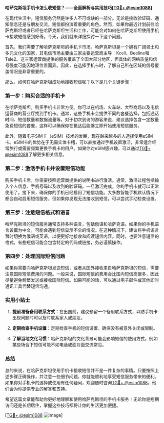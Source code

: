 **哈萨克斯坦手机卡怎么收短信？——全面解析与实用技巧[[TG💪+ @esim1088](https://t.me/s/esim1088)]**

在现代生活中，短信服务仍然是许多人不可或缺的一部分。无论是接收验证码、通知信息还是与朋友交流，短信都扮演着重要的角色。然而，如果你最近计划前往哈萨克斯坦或者已经在哈萨克斯坦生活和工作，可能会对如何在哈萨克斯坦使用手机卡接收短信感到好奇。今天，我们就来详细探讨一下这个问题。

首先，我们需要了解哈萨克斯坦的手机卡市场。哈萨克斯坦是一个拥有广阔领土和多元文化的国家，其电信市场主要由三家主要运营商主导：Kcell、Beeline和Tele2。这三家运营商提供的服务覆盖了全国大部分地区，但具体的网络质量和信号强度可能因地理位置而异。因此，在选择手机卡时，了解自己所在区域的信号覆盖情况是非常重要的。

那么，如何在哈萨克斯坦成功地接收短信呢？以下是几个关键步骤：

### 第一步：购买合适的手机卡

在哈萨克斯坦，购买手机卡非常方便。你可以在机场、火车站、大型商场以及电信运营商的营业厅找到手机卡。通常，这些手机卡会提供不同的套餐选择，包括通话时间、短信数量和数据流量等。对于初次到访的游客来说，建议选择包含一定数量免费短信的套餐，这样可以确保你在抵达后能够立即开始使用短信服务。

此外，随着电子SIM卡（eSIM）技术的发展，现在越来越多的人选择使用eSIM卡。eSIM卡的优势在于无需实体卡槽，可以直接通过手机设置激活，非常适合经常旅行或需要频繁更换手机卡的用户。如果你对eSIM感兴趣，可以通过[TG💪+ @esim1088](https://t.me/s/esim1088)了解更多相关信息。

### 第二步：激活手机卡并设置短信功能

购买手机卡后，你需要按照运营商提供的说明书进行激活。通常，激活过程包括输入个人信息、手机号码以及收到的验证码。一旦激活完成，你的手机卡就可以正常使用了。接下来，确保你的手机已经启用了短信功能。大多数智能手机默认情况下都会自动启用短信服务，但如果你发现无法接收到短信，可以尝试手动检查设置。

### 第三步：注意短信格式和语言

哈萨克斯坦的短信服务通常支持多种语言，包括俄语和哈萨克语。如果你的手机语言设置为中文，可能会遇到短信显示不全的情况。在这种情况下，建议将手机语言暂时切换为俄语或英语，以便更好地接收和阅读短信内容。同时，也要注意短信的格式，有些短信可能会包含特定的代码或链接，务必谨慎操作。

### 第四步：处理国际短信问题

如果你需要向哈萨克斯坦发送短信，或者从国外接收来自哈萨克斯坦的短信，需要注意国际短信费用的问题。一般来说，国际短信的费用会比国内短信高很多，因此尽量避免频繁发送或接收国际短信。如果可能的话，可以通过电子邮件或其他即时通讯工具代替短信沟通。

### 实用小贴士

1. **提前准备备用联系方式**：在出国前，建议预留一个备用联系方式，以防手机卡出现问题时可以及时联系家人或朋友。
   
2. **定期检查手机设置**：定期检查手机的短信设置，确保没有被意外关闭或限制。

3. **了解当地文化习惯**：哈萨克斯坦的文化背景可能会影响短信的使用方式，例如某些场合下短信可能不如电话或面对面交流常见。

### 总结

总的来说，在哈萨克斯坦使用手机卡接收短信并不是一件复杂的事情。只要按照上述步骤正确操作，并注意一些细节问题，你就能顺利地享受短信服务带来的便利。如果你对手机卡的选择或使用有任何疑问，欢迎随时咨询[TG💪+ @esim1088](https://t.me/s/esim1088)，他们会为你提供专业的解答和支持。

希望这篇文章能帮助你更好地理解和使用哈萨克斯坦的手机卡服务！无论你是短期访问还是长期居住，掌握这些技巧都将让你的生活更加便捷。

[[TG💪+ @esim1088](https://t.me/s/esim1088) ![Image](https://i.postimg.cc/4NQfJmqS/Snipaste-2025-05-13-00-14-12.png)]